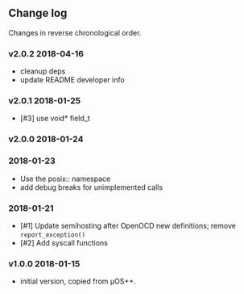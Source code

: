 ## Change log

Changes in reverse chronological order.

### v2.0.2 2018-04-16

* cleanup deps
* update README developer info

### v2.0.1 2018-01-25

* [#3] use void* field_t

### v2.0.0 2018-01-24

### 2018-01-23

* Use the posix:: namespace
* add debug breaks for unimplemented calls

### 2018-01-21

* [#1] Update semihosting after OpenOCD new definitions; remove `report_exception()`
* [#2] Add syscall functions

### v1.0.0 2018-01-15

* initial version, copied from µOS++.


